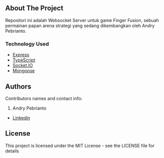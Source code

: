 <!-- ABOUT THE PROJECT -->

## About The Project

Repositori ini adalah Websocket Server untuk game Finger Fusion, sebuah permainan papan arena strategi yang sedang dikembangkan oleh Andry Pebrianto.

### Technology Used

- [Express](https://expressjs.com/)
- [TypeScript](https://www.typescriptlang.org/)
- [Socket.IO](https://socket.io/)
- [Mongoose](https://mongoosejs.com/)

## Authors

Contributors names and contact info:

1. Andry Pebrianto

- [Linkedin](https://www.linkedin.com/in/andry-pebrianto)

## License

This project is licensed under the MIT License - see the LICENSE file for details
